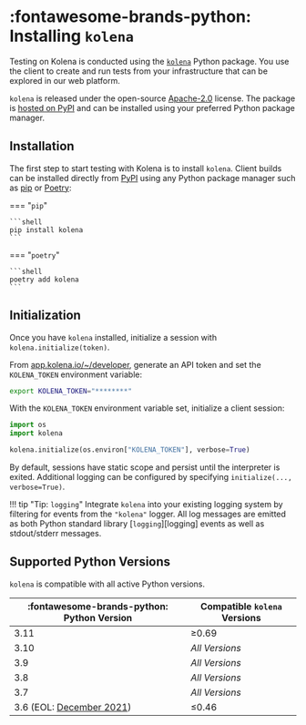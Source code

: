 # :fontawesome-brands-python: Installing `kolena`

Testing on Kolena is conducted using the [`kolena`](https://github.com/kolenaIO/kolena) Python package. You use the
client to create and run tests from your infrastructure that can be explored in our web platform.

`kolena` is released under the open-source [Apache-2.0](https://www.apache.org/licenses/LICENSE-2.0)
license. The package is [hosted on PyPI](https://pypi.org/project/kolena/) and can be installed using your
preferred Python package manager.

## Installation

The first step to start testing with Kolena is to install `kolena`. Client builds can be installed directly from
[PyPI](https://pypi.org/project/kolena/) using any Python package manager such as [pip](https://pypi.org/project/pip/)
or [Poetry](https://python-poetry.org/):

=== "`pip`"

    ```shell
    pip install kolena
    ```

=== "`poetry`"

    ```shell
    poetry add kolena
    ```

## Initialization

Once you have `kolena` installed, initialize a session with `kolena.initialize(token)`.

From [app.kolena.io/~/developer](https://app.kolena.io/redirect/developer), generate an API token and set the
`KOLENA_TOKEN` environment variable:

```bash
export KOLENA_TOKEN="********"
```

With the `KOLENA_TOKEN` environment variable set, initialize a client session:

```python
import os
import kolena

kolena.initialize(os.environ["KOLENA_TOKEN"], verbose=True)
```

By default, sessions have static scope and persist until the interpreter is exited.
Additional logging can be configured by specifying `initialize(..., verbose=True)`.

!!! tip "Tip: `logging`"
    Integrate `kolena` into your existing logging system by filtering for events from the `"kolena"` logger. All log
    messages are emitted as both Python standard library [`logging`][logging] events as well as stdout/stderr messages.

## Supported Python Versions

`kolena` is compatible with all active Python versions.

| :fontawesome-brands-python: Python Version                        | Compatible `kolena` Versions |
| ----------------------------------------------------------------- | ---------------------------- |
| 3.11                                                              | ≥0.69                        |
| 3.10                                                              | _All Versions_               |
| 3.9                                                               | _All Versions_               |
| 3.8                                                               | _All Versions_               |
| 3.7                                                               | _All Versions_               |
| 3.6 (EOL: [December 2021](https://devguide.python.org/versions/)) | ≤0.46                        |
